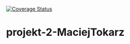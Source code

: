 [![Coverage Status](https://coveralls.io/repos/github/TestowanieAutomatyczneUG/projekt2-tokarzmaciej/badge.svg?t=nsDEX0)](https://coveralls.io/github/TestowanieAutomatyczneUG/projekt2-tokarzmaciej)
# projekt-2-MaciejTokarz
